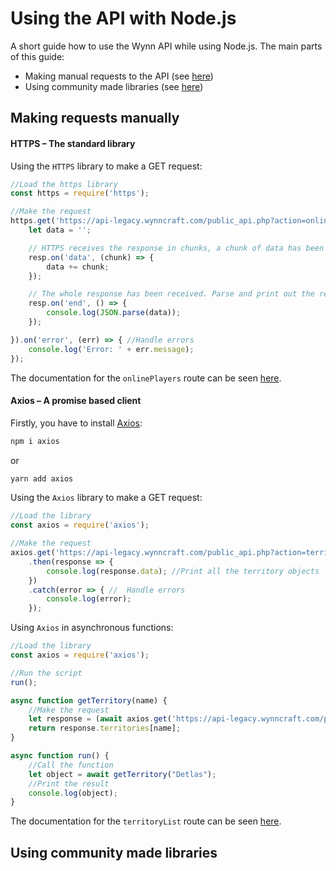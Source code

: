 # Using the API with Node.js

A short guide how to use the Wynn API while using Node.js.
The main parts of this guide: 
* Making manual requests to the API (see [here](#making-requests-manually))
* Using community made libraries (see [here](#using-community-made-libraries))

## Making requests manually

#### HTTPS – The standard library

Using the `HTTPS` library to make a GET request: 

```js
//Load the https library
const https = require('https');

//Make the request
https.get('https://api-legacy.wynncraft.com/public_api.php?action=onlinePlayers', (resp) => {
    let data = '';

    // HTTPS receives the response in chunks, a chunk of data has been recieved.
    resp.on('data', (chunk) => {
        data += chunk;
    });

    // The whole response has been received. Parse and print out the result.
    resp.on('end', () => {
        console.log(JSON.parse(data));
    });

}).on('error', (err) => { //Handle errors
    console.log('Error: ' + err.message);
});
```
The documentation for the `onlinePlayers` route can be seen [here](../Network-API/README.md#server-list).

#### Axios – A promise based client

Firstly, you have to install [Axios](https://www.npmjs.com/package/axios):
```bash
npm i axios
```
or
```bash
yarn add axios
```

Using the `Axios` library to make a GET request: 

```js
//Load the library
const axios = require('axios');

//Make the request
axios.get('https://api-legacy.wynncraft.com/public_api.php?action=territoryList')
    .then(response => {
        console.log(response.data); //Print all the territory objects
    })
    .catch(error => { //  Handle errors
        console.log(error);
    });
```

Using `Axios` in asynchronous functions:
```js
//Load the library
const axios = require('axios');

//Run the script
run();

async function getTerritory(name) {
    //Make the request
    let response = (await axios.get('https://api-legacy.wynncraft.com/public_api.php?action=territoryList')).data;
    return response.territories[name];
}

async function run() {
    //Call the function
    let object = await getTerritory("Detlas");
    //Print the result
    console.log(object);
}
```
The documentation for the `territoryList` route can be seen [here](../Territory-API/README.md).

## Using community made libraries